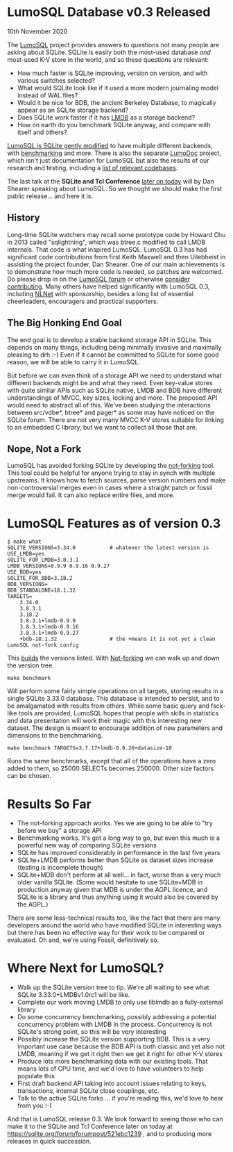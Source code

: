 
<!-- toc -->

# LumoSQL Database v0.3 Released

10th November 2020

The [LumoSQL](https://lumosql.org/src/lumosql) project provides answers to questions not many people 
are asking about SQLite. SQLite is easily both the most-used database *and* most-used K-V store
in the world, and so these questions are relevant:

* How much faster is SQLite improving, version on version, and with various switches selected?
* What would SQLite look like if it used a more modern journaling model instead of WAL files?
* Would it be nice for BDB, the ancient Berkeley Database, to magically appear as an SQLite storage backend?
* Does SQLite work faster if it has [LMDB](http://www.lmdb.tech/doc/) as a storage backend?
* How on earth do you benchmark SQLite anyway, and compare with itself and others?

[LumoSQL is SQLite gently modified](https://lumosql.org/src/lumosql/doc/tip/README.md) to have 
multiple different backends, with [benchmarking](https://lumosql.org/benchmarking) and more. 
There is also the separate [LumoDoc](https://lumosql.org/src/lumodoc/) 
project, which isn't just documentation for LumoSQL but also the results of our research and
testing, including a 
[list of relevant codebases](https://lumosql.org/src/lumodoc/doc/trunk/doc/lumo-relevant-knowledgebase.md). 

The last talk at the **SQLite and Tcl 
Conference** [later on today](https://sqlite.org/forum/forumpost/521ebc1239) will by Dan Shearer
speaking about LumoSQL. So we thought we should make the first public release... and here it is.

## History

Long-time SQLite watchers may recall some prototype code by Howard Chu in 2013
called "sqlightning", which was btree.c modified to call LMDB internals. That code is
what inspired LumoSQL. LumoSQL 0.3 has had significant code contributions from 
first Keith Maxwell and then Uilebheist in assisting the project founder, Dan Shearer. 
One of our main achievements is to demonstrate how much more code is needed, so patches 
are welcomed. Do please drop in on the [LumoSQL forum](https://lumosql.org/src/lumosql/forum) or otherwise
[consider contributing](https://lumosql.org/src/lumosql/doc/tip/CONTRIBUTING.md). Many 
others have helped significantly with LumoSQL 0.3, including [NLNet](https://nlnet.nl) with sponsorship,
besides a long list of essential cheerleaders, encouragers and practical supporters.

## The Big Honking End Goal

The end goal is to develop a stable backend storage API in SQLite. This depends on 
many things, including being minimally invasive and maximally pleasing to drh :-)
Even if it cannot be committed to SQLite for some good reason, we will be able to 
carry it in LumoSQL.

But before we can even think of a storage API we need to understand what
different backends might be and what they need. Even key-value stores with
quite similar APIs such as SQLite native, LMDB and BDB have different
understandings of MVCC, key sizes, locking and more. The proposed API would
need to abstract all of this. We've been studying the interactions between
src/vdbe*, btree* and pager* as some may have noticed on the SQLite forum. 
There are not very many MVCC K-V stores suitable for linking to an embedded C
library, but we want to collect all those that are.

## Nope, Not a Fork

LumoSQL has avoided forking SQLite by developing the
[not-forking](https://lumosql.org/src/not-forking) tool. This tool could 
be helpful for anyone trying to stay in synch with multiple upstreams. It
knows how to fetch sources, parse version numbers and make non-controversial merges
even in cases where a straight patch or fossil merge would fail. It can also replace
entire files, and more.

# LumoSQL Features as of version 0.3

```
$ make what
SQLITE_VERSIONS=3.34.0           # whatever the latest version is
USE_LMDB=yes
SQLITE_FOR_LMDB=3.8.3.1
LMDB_VERSIONS=0.9.9 0.9.16 0.9.27
USE_BDB=yes
SQLITE_FOR_BDB=3.18.2
BDB_VERSIONS=
BDB_STANDALONE=18.1.32
TARGETS=
    3.34.0
    3.8.3.1
    3.18.2
    3.8.3.1+lmdb-0.9.9
    3.8.3.1+lmdb-0.9.16
    3.8.3.1+lmdb-0.9.27
    +bdb-18.1.32                 # the +means it is not yet a clean LumoSQL not-fork config
```

This [builds](https://lumosql.org/src/lumosql/doc/tip/doc/lumo-test-build.md) the versions listed.
With [Not-forking](https://lumosql.org/src/not-forking) we can
walk up and down the version tree. 

```
make benchmark
```

Will perform some fairly simple operations on all targets, storing results in a
single SQLite 3.33.0 database.  This database is intended to persist, and to be
amalgamated with results from others. While some basic query and fsck-like
tools are provided, LumoSQL hopes that people with skills in statistics and
data presentation will work their magic with this interesting new dataset. The
design is meant to encourage addition of new parameters and dimensions to the
benchmarking.

```
make benchmark TARGETS=3.7.17+lmdb-0.9.26+datasize-10
```

Runs the same benchmarks, except that all of the operations have a zero added to them, so
25000 SELECTs becomes 250000. Other size factors can be chosen.

# Results So Far

* The not-forking approach works. Yes we are going to be able to "try before we buy" a storage API
* Benchmarking works. It's got a long way to go, but even this much is a powerful new way of
  comparing SQLite versions
* SQLite has improved considerably in performance in the last five years
* SQLite+LMDB performs better than SQLite as dataset sizes increase (testing is incomplete though)
* SQLite+MDB don't perform at all well... in fact, worse than a very much older vanilla SQLite.
  (Some would hesitate to use SQLite+MDB in production anyway given that MDB
  is under the AGPL licence, and SQLite is a library and thus anything using it would also be
  covered by the AGPL.)

There are some less-technical results too, like the fact that there are
many developers around the world who have modified SQLite in interesting ways
but there has been no effective way for their work to be compared or evaluated.
Oh and, we're using Fossil, definitively so.

# Where Next for LumoSQL?

* Walk up the SQLite version tree to tip. We're all waiting to see what SQLite 3.33.0+LMDBv1.0rc1 will be like.
* Complete our work moving LMDB to only use liblmdb as a fully-external library
* Do some concurrency benchmarking, possibly addressing a potential concurrency problem with LMDB 
  in the process. Concurrency is not SQLite's strong point, so this will be very interesting 
* Possibly increase the SQLite version supporting BDB. This is a very important use case because
  the BDB API is both classic and yet also not LMDB, meaning if we get it right then we get it
  right for other K-V stores
* Produce lots more benchmarking data with our existing tools. That means lots of CPU time, and we'd
  love to have volunteers to help populate this  
* First draft backend API taking into account issues relating to keys, transactions, internal
  SQLite close couplings, etc.
* Talk to the active SQLite forks ... if you're reading this, we'd love to hear from you :-)

And that is LumoSQL release 0.3. We look forward to seeing those who can make it to the SQLite and Tcl 
Conference later on today at https://sqlite.org/forum/forumpost/521ebc1239 , and to producing more
releases in quick succession.

